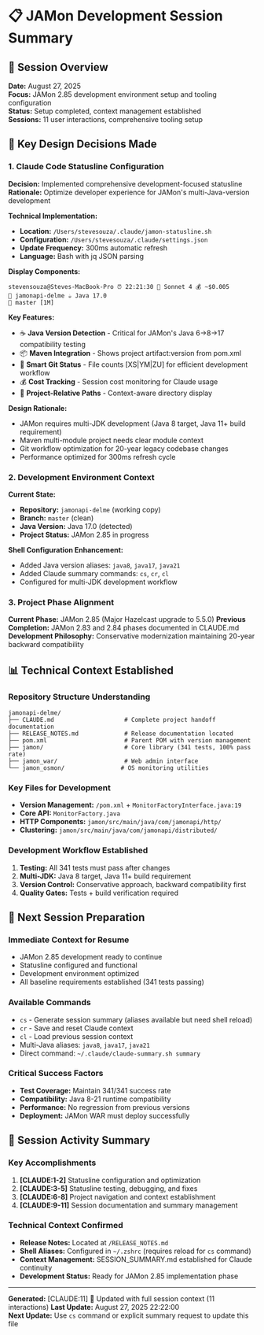 # 📋 JAMon Development Session Summary

## 🎯 Session Overview
**Date:** August 27, 2025  
**Focus:** JAMon 2.85 development environment setup and tooling configuration  
**Status:** Setup completed, context management established  
**Sessions:** 11 user interactions, comprehensive tooling setup

## 🔧 Key Design Decisions Made

### 1. Claude Code Statusline Configuration
**Decision:** Implemented comprehensive development-focused statusline  
**Rationale:** Optimize developer experience for JAMon's multi-Java-version development  

**Technical Implementation:**
- **Location:** `/Users/stevesouza/.claude/jamon-statusline.sh`
- **Configuration:** `/Users/stevesouza/.claude/settings.json`
- **Update Frequency:** 300ms automatic refresh
- **Language:** Bash with jq JSON parsing

**Display Components:**
```
stevensouza@Steves-MacBook-Pro ⏰ 22:21:30 🤖 Sonnet 4 💰 ~$0.005
📁 jamonapi-delme ☕ Java 17.0  
🌿 master [1M]
```

**Key Features:**
- ☕ **Java Version Detection** - Critical for JAMon's Java 6→8→17 compatibility testing
- 📦 **Maven Integration** - Shows project artifact:version from pom.xml
- 🌿 **Smart Git Status** - File counts [XS|YM|ZU] for efficient development workflow
- 💰 **Cost Tracking** - Session cost monitoring for Claude usage
- 📁 **Project-Relative Paths** - Context-aware directory display

**Design Rationale:**
- JAMon requires multi-JDK development (Java 8 target, Java 11+ build requirement)
- Maven multi-module project needs clear module context
- Git workflow optimization for 20-year legacy codebase changes
- Performance optimized for 300ms refresh cycle

### 2. Development Environment Context
**Current State:**
- **Repository:** `jamonapi-delme` (working copy)
- **Branch:** `master` (clean)
- **Java Version:** Java 17.0 (detected)
- **Project Status:** JAMon 2.85 in progress

**Shell Configuration Enhancement:**
- Added Java version aliases: `java8`, `java17`, `java21`
- Added Claude summary commands: `cs`, `cr`, `cl`
- Configured for multi-JDK development workflow

### 3. Project Phase Alignment
**Current Phase:** JAMon 2.85 (Major Hazelcast upgrade to 5.5.0)
**Previous Completion:** JAMon 2.83 and 2.84 phases documented in CLAUDE.md
**Development Philosophy:** Conservative modernization maintaining 20-year backward compatibility

## 📊 Technical Context Established

### Repository Structure Understanding
```
jamonapi-delme/
├── CLAUDE.md                    # Complete project handoff documentation
├── RELEASE_NOTES.md             # Release documentation located
├── pom.xml                      # Parent POM with version management
├── jamon/                       # Core library (341 tests, 100% pass rate)
├── jamon_war/                   # Web admin interface
└── jamon_osmon/                # OS monitoring utilities
```

### Key Files for Development
- **Version Management:** `/pom.xml` + `MonitorFactoryInterface.java:19`
- **Core API:** `MonitorFactory.java`
- **HTTP Components:** `jamon/src/main/java/com/jamonapi/http/`
- **Clustering:** `jamon/src/main/java/com/jamonapi/distributed/`

### Development Workflow Established
1. **Testing:** All 341 tests must pass after changes
2. **Multi-JDK:** Java 8 target, Java 11+ build requirement  
3. **Version Control:** Conservative approach, backward compatibility first
4. **Quality Gates:** Tests + build verification required

## 🎯 Next Session Preparation

### Immediate Context for Resume
- JAMon 2.85 development ready to continue
- Statusline configured and functional
- Development environment optimized
- All baseline requirements established (341 tests passing)

### Available Commands
- `cs` - Generate session summary (aliases available but need shell reload)
- `cr` - Save and reset Claude context  
- `cl` - Load previous session context
- Multi-Java aliases: `java8`, `java17`, `java21`
- Direct command: `~/.claude/claude-summary.sh summary`

### Critical Success Factors
- **Test Coverage:** Maintain 341/341 success rate
- **Compatibility:** Java 8-21 runtime compatibility
- **Performance:** No regression from previous versions
- **Deployment:** JAMon WAR must deploy successfully

## 📝 Session Activity Summary

### Key Accomplishments
1. **[CLAUDE:1-2]** Statusline configuration and optimization
2. **[CLAUDE:3-5]** Statusline testing, debugging, and fixes  
3. **[CLAUDE:6-8]** Project navigation and context establishment
4. **[CLAUDE:9-11]** Session documentation and summary management

### Technical Context Confirmed
- **Release Notes:** Located at `/RELEASE_NOTES.md` 
- **Shell Aliases:** Configured in `~/.zshrc` (requires reload for `cs` command)
- **Context Management:** SESSION_SUMMARY.md established for Claude continuity
- **Development Status:** Ready for JAMon 2.85 implementation phase

---
**Generated:** [CLAUDE:11] 🔄 Updated with full session context (11 interactions)
**Last Update:** August 27, 2025 22:22:00  
**Next Update:** Use `cs` command or explicit summary request to update this file